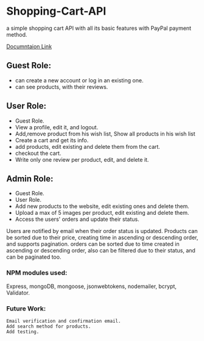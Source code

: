 # Shopping-Cart-API
   a simple shopping cart API with all its basic features with PayPal payment method.
    
[Documntaion Link](https://documenter.getpostman.com/view/11503824/SztK2QPK?version=latest)

## Guest Role:
*    can create a new account or log in an existing one.
*    can see products, with their reviews.


## User Role:
*    Guest Role.
*    View a profile, edit it, and logout.
*    Add,remove product from his wish list, Show all products in his wish list 
*    Create a cart and get its info.
*    add products, edit existing and delete them from the cart.
*    checkout the cart.
*    Write only one review per product, edit, and delete it.

## Admin Role:
*    Guest Role.
*    User Role.
*    Add new products to the website, edit existing ones and delete them.
*    Upload a max of 5 images per product, edit existing and delete them.
*    Access the users' orders and update their status.



Users are notified by email when their order status is updated.
Products can be sorted due to their price, creating time in ascending or descending order, and supports pagination.
orders can be sorted due to time created in ascending or descending order, also can be filtered due to their status, and can be paginated too.

### NPM modules used:
  Express, mongoDB, mongoose, jsonwebtokens, nodemailer, bcrypt, Validator.

### Future Work:
    Email verification and confirmation email.
    Add search method for products.
    Add testing.
